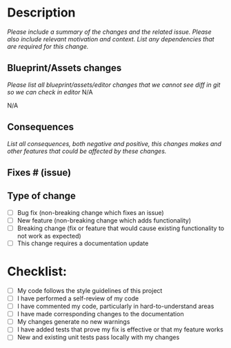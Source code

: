 # Description
*Please include a summary of the changes and the related issue. Please also include relevant motivation and context. List any dependencies that are required for this change.*

## Blueprint/Assets changes
*Please list all blueprint/assets/editor changes that we cannot see diff in git so we can check in editor*
N/A

N/A

## Consequences
*List all consequences, both negative and positive, this changes makes and other features that could be affected by these changes.*

## Fixes # (issue)

## Type of change

- [ ] Bug fix (non-breaking change which fixes an issue)
- [ ] New feature (non-breaking change which adds functionality)
- [ ] Breaking change (fix or feature that would cause existing functionality to not work as expected)
- [ ] This change requires a documentation update
      
# Checklist:
- [ ] My code follows the style guidelines of this project
- [ ] I have performed a self-review of my code
- [ ] I have commented my code, particularly in hard-to-understand areas
- [ ] I have made corresponding changes to the documentation
- [ ] My changes generate no new warnings
- [ ] I have added tests that prove my fix is effective or that my feature works
- [ ] New and existing unit tests pass locally with my changes
